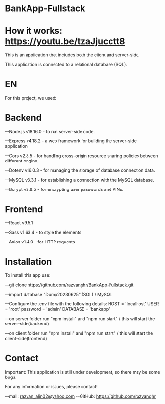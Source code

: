 # BankApp-Fullstack

# How it works: https://youtu.be/tzaJjucctt8


This is an application that includes both the client and server-side.

This application is connected to a relational database (SQL).

# EN


For this project, we used:

# Backend

  --Node.js v18.16.0 - to run server-side code.
  
  --Express v4.18.2 - a web framework for building the server-side application.
  
  --Cors v2.8.5 - for handling cross-origin resource sharing policies between different origins.
  
  --Dotenv v16.0.3 - for managing the storage of database connection data.
  
  --MySQL v3.3.1 - for establishing a connection with the MySQL database.
  
  --Bcrypt v2.8.5 - for encrypting user passwords and PINs.

# Frontend

  --React v9.5.1

  --Sass v1.63.4 - to style the elements

  --Axios v1.4.0 - for HTTP requests

# Installation

   To install this app use:
  
  --git clone https://github.com/razvanghr/BankApp-Fullstack.git

  --import database "Dump20230625" (SQL) / MySQL

   --Configure the .env file with the following details:
      HOST = 'localhost'
      USER = 'root'
      password = 'admin'
      DATABASE = 'bankapp'
      
      
  --on server folder run "npm install" and "npm run start" / this will start the server-side(backend)
  
  --on client folder run "npm install" and "npm run start" / this will start the client-side(frontend)

# Contact

Important: This application is still under development, so there may be some bugs.

For any information or issues, please contact!
  
   --mail: razvan_alin02@yahoo.com
   --GitHub: https://github.com/razvanghr
  

